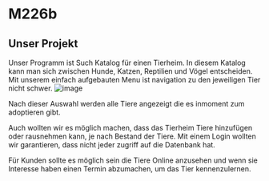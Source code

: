 # M226b

## Unser Projekt

Unser Programm ist Such Katalog für einen Tierheim. In diesem Katalog kann man sich zwischen Hunde, Katzen, Reptilien und Vögel entscheiden.
Mit unserem einfach aufgebauten Menu ist navigation zu den jeweiligen Tier nicht schwer.
![image](https://user-images.githubusercontent.com/89509863/150639979-4510b6f3-c79a-4605-8de3-30004bf32e0d.png)

Nach dieser Auswahl werden alle Tiere angezeigt die es inmoment zum adoptieren gibt.

Auch wollten wir es möglich machen, dass das Tierheim Tiere hinzufügen oder rausnehmen kann, je nach Bestand der Tiere.
Mit einem Login wollten wir garantieren, dass nicht jeder zugriff auf die Datenbank hat.

Für Kunden sollte es möglich sein die Tiere Online anzusehen und wenn sie Interesse haben einen Termin abzumachen, um das Tier kennenzulernen.

